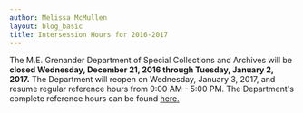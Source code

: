 ```yaml
---
author: Melissa McMullen
layout: blog_basic
title: Intersession Hours for 2016-2017
---
```

<div class="entry-body">
<p>The M.E. Grenander Department of Special Collections and Archives will be<strong> closed Wednesday, December 21, 2016 through Tuesday, January 2, 2017.</strong> The Department will reopen on Wednesday, January 3, 2017, and resume regular reference hours from 9:00 AM - 5:00 PM. The Department's complete reference hours can be found <a href="http://library.albany.edu/archive">here.</a></p>
</div>